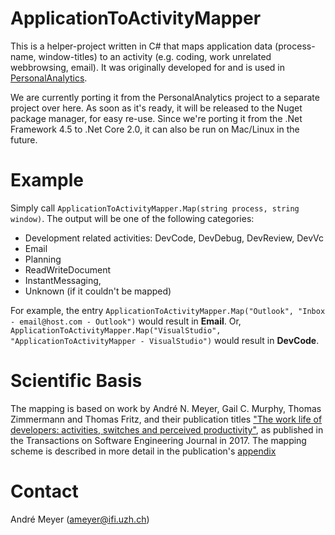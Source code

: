 # ApplicationToActivityMapper
This is a helper-project written in C# that maps application data (process-name, window-titles) to an activity (e.g. coding, work unrelated webbrowsing, email). It was originally developed for and is used in [PersonalAnalytics](https://github.com/sealuzh/PersonalAnalytics).

We are currently porting it from the PersonalAnalytics project to a separate project over here. As soon as it's ready, it will be released to the Nuget package manager, for easy re-use. Since we're porting it from the .Net Framework 4.5 to .Net Core 2.0, it can also be run on Mac/Linux in the future.

# Example
Simply call `ApplicationToActivityMapper.Map(string process, string window)`. The output will be one of the following categories:

* Development related activities: DevCode, DevDebug, DevReview, DevVc
* Email
* Planning 
* ReadWriteDocument
* InstantMessaging, 
* Unknown (if it couldn't be mapped)

For example, the entry `ApplicationToActivityMapper.Map("Outlook", "Inbox - email@host.com - Outlook")` would result in **Email**.
Or, `ApplicationToActivityMapper.Map("VisualStudio", "ApplicationToActivityMapper - VisualStudio")` would result in **DevCode**.

# Scientific Basis
The mapping is based on work by André N. Meyer, Gail C. Murphy, Thomas Zimmermann and Thomas Fritz, and their publication titles ["The work life of developers: activities, switches and perceived productivity"](https://github.com/sealuzh/ApplicationToActivityMapper/blob/master/documentation/productiveWorkday_TSE17_preprint.pdf), as published in the Transactions on Software Engineering Journal in 2017. The mapping scheme is described in more detail in the publication's [appendix](https://github.com/sealuzh/ApplicationToActivityMapper/blob/master/documentation/productiveWorkday-TSE17_appendix.pdf)

# Contact
André Meyer (ameyer@ifi.uzh.ch)
